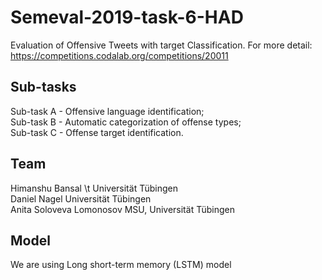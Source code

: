 # Semeval-2019-task-6-HAD
Evaluation of Offensive Tweets with target Classification. For more detail: https://competitions.codalab.org/competitions/20011

## Sub-tasks

Sub-task A - Offensive language identification;  <br/>
Sub-task B - Automatic categorization of offense types; <br/>
Sub-task C - Offense target identification.  <br/>

## Team 
Himanshu Bansal \t Universität Tübingen <br/>
Daniel Nagel Universität Tübingen <br/>
Anita Soloveva Lomonosov MSU, Universität Tübingen <br/>

## Model

We are using Long short-term memory (LSTM) model


